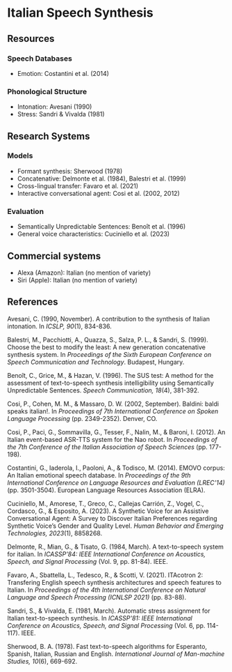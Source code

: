 # Italian Speech Synthesis

## Resources

### Speech Databases

- Emotion: Costantini et al. (2014)
      
### Phonological Structure
- Intonation: Avesani (1990)
- Stress: Sandri & Vivalda (1981)


## Research Systems

### Models
- Formant synthesis: Sherwood (1978)
- Concatenative: Delmonte et al. (1984), Balestri et al. (1999)
- Cross-lingual transfer: Favaro et al. (2021)
- Interactive conversational agent: Cosi et al. (2002, 2012)

### Evaluation
- Semantically Unpredictable Sentences: Benoît et al. (1996)
- General voice characteristics: Cuciniello et al. (2023)


## Commercial systems
- Alexa (Amazon): Italian (no mention of variety)
- Siri (Apple): Italian (no mention of variety)


## References

Avesani, C. (1990, November). A contribution to the synthesis of Italian intonation. In *ICSLP, 90*(1), 834-836.

Balestri, M., Pacchiotti, A., Quazza, S., Salza, P. L., & Sandri, S. (1999). Choose the best to modify the least: A new generation concatenative synthesis system. In *Proceedings of the Sixth European Conference on Speech Communication and Technology*. Budapest, Hungary.

Benoît, C., Grice, M., & Hazan, V. (1996). The SUS test: A method for the assessment of text-to-speech synthesis intelligibility using Semantically Unpredictable Sentences. *Speech Communication, 18*(4), 381-392.

Cosi, P., Cohen, M. M., & Massaro, D. W. (2002, September). Baldini: baldi speaks italian!. In *Proceedings of 7th International Conference on Spoken Language Processing* (pp. 2349-2352). Denver, CO.

Cosi, P., Paci, G., Sommavilla, G., Tesser, F., Nalin, M., & Baroni, I. (2012). An Italian event-based ASR-TTS system for the Nao robot. In *Proceedings of the 7th Conference of the Italian Association of Speech Sciences* (pp. 177-198).

Costantini, G., Iaderola, I., Paoloni, A., & Todisco, M. (2014). EMOVO corpus: An Italian emotional speech database. In *Proceedings of the 9th International Conference on Language Resources and Evaluation (LREC'14)* (pp. 3501-3504). European Language Resources Association (ELRA).

Cuciniello, M., Amorese, T., Greco, C., Callejas Carrión, Z., Vogel, C., Cordasco, G., & Esposito, A. (2023). A Synthetic Voice for an Assistive Conversational Agent: A Survey to Discover Italian Preferences regarding Synthetic Voice’s Gender and Quality Level. *Human Behavior and Emerging Technologies, 2023*(1), 8858268.

Delmonte, R., Mian, G., & Tisato, G. (1984, March). A text-to-speech system for italian. In *ICASSP'84: IEEE International Conference on Acoustics, Speech, and Signal Processing* (Vol. 9, pp. 81-84). IEEE.

Favaro, A., Sbattella, L., Tedesco, R., & Scotti, V. (2021). ITAcotron 2: Transfering English speech synthesis architectures and speech features to Italian. In *Proceedings of the 4th International Conference on Natural Language and Speech Processing (ICNLSP 2021)* (pp. 83-88).

Sandri, S., & Vivalda, E. (1981, March). Automatic stress assignment for Italian text-to-speech synthesis. In *ICASSP'81: IEEE International Conference on Acoustics, Speech, and Signal Processing* (Vol. 6, pp. 114-117). IEEE.

Sherwood, B. A. (1978). Fast text-to-speech algorithms for Esperanto, Spanish, Italian, Russian and English. *International Journal of Man-machine Studies, 10*(6), 669-692.


